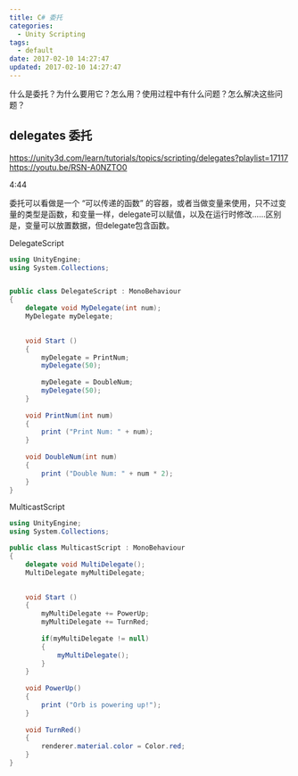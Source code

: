 ```yaml
---
title: C# 委托
categories:
  - Unity Scripting
tags:
  - default
date: 2017-02-10 14:27:47
updated: 2017-02-10 14:27:47
---
```


什么是委托？为什么要用它？怎么用？使用过程中有什么问题？怎么解决这些问题？


## delegates 委托


https://unity3d.com/learn/tutorials/topics/scripting/delegates?playlist=17117
https://youtu.be/RSN-A0NZTO0

4:44


委托可以看做是一个 “可以传递的函数” 的容器，或者当做变量来使用，只不过变量的类型是函数，和变量一样，delegate可以赋值，以及在运行时修改……区别是，变量可以放置数据，但delegate包含函数。

DelegateScript

```cs
using UnityEngine;
using System.Collections;


public class DelegateScript : MonoBehaviour 
{   
    delegate void MyDelegate(int num);
    MyDelegate myDelegate;
    

    void Start () 
    {
        myDelegate = PrintNum;
        myDelegate(50);
        
        myDelegate = DoubleNum;
        myDelegate(50);
    }
    
    void PrintNum(int num)
    {
        print ("Print Num: " + num);
    }
    
    void DoubleNum(int num)
    {
        print ("Double Num: " + num * 2);
    }
}
```

MulticastScript

```cs
using UnityEngine;
using System.Collections;

public class MulticastScript : MonoBehaviour 
{
    delegate void MultiDelegate();
    MultiDelegate myMultiDelegate;
    

    void Start () 
    {
        myMultiDelegate += PowerUp;
        myMultiDelegate += TurnRed;
        
        if(myMultiDelegate != null)
        {
            myMultiDelegate();
        }
    }
    
    void PowerUp()
    {
        print ("Orb is powering up!");
    }
    
    void TurnRed()
    {
        renderer.material.color = Color.red;
    }
}
```



